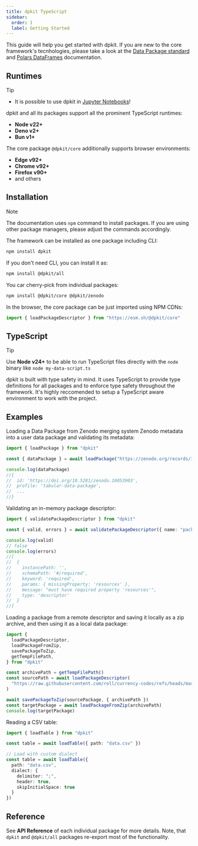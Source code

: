```yaml
---
title: dpkit TypeScript
sidebar:
  order: 1
  label: Getting Started
---
```


This guide will help you get started with dpkit. If you are new to the core framework's tecnhologies, please take a look at the [Data Package standard](https://datapackage.org/) and [Polars DataFrames](https://pola.rs/) documentation.

## Runtimes

> [!TIP]
> - It is possible to use dpkit in [Jupyter Notebooks](/guides/jupyter)!

dpkit and all its packages support all the prominent TypeScript runtimes:

- **Node v22+**
- **Deno v2+**
- **Bun v1+**

The core package `@dpkit/core` additionally supports browser environments:

- **Edge v92+**
- **Chrome v92+**
- **Firefox v90+**
- and others

## Installation

> [!NOTE]
> The documentation uses `npm` command to install packages. If you are using other package managers, please adjust the commands accordingly.

The framework can be installed as one package including CLI:

```bash
npm install dpkit
```

If you don't need CLI, you can install it as:

```bash
npm install @dpkit/all
```

You car cherry-pick from individual packages:

```bash
npm install @dpkit/core @dpkit/zenodo
```

In the browser, the core package can be just imported using NPM CDNs:

```js
import { loadPackageDescriptor } from "https://esm.sh/@dpkit/core"
```

## TypeScript

> [!TIP]
> Use **Node v24+** to be able to run TypeScript files directly with the `node` binary like `node my-data-script.ts`

dpkit is built with type safety in mind. It uses TypeScript to provide type definitions for all packages and to enforce type safety throughout the framework. It's highly reccomended to setup a TypeScript aware environment to work with the project.

## Examples

Loading a Data Package from Zenodo merging system Zenodo metadata into a user data package and validating its metadata:

```ts
import { loadPackage } from "dpkit"

const { dataPackage } = await loadPackage("https://zenodo.org/records/10053903")

console.log(dataPackage)
//{
//  id: 'https://doi.org/10.5281/zenodo.10053903',
//  profile: 'tabular-data-package',
//  ...
//}

```

Validating an in-memory package descriptor:

```ts
import { validatePackageDescriptor } from "dpkit"

const { valid, errors } = await validatePackageDescriptor({ name: "package" })

console.log(valid)
// false
console.log(errors)
//[
//  {
//    instancePath: '',
//    schemaPath: '#/required',
//    keyword: 'required',
//    params: { missingProperty: 'resources' },
//    message: "must have required property 'resources'",
//    type: 'descriptor'
//  }
//]
```

Loading a package from a remote descriptor and saving it locally as a zip archive, and then using it as a local data package:

```ts
import {
  loadPackageDescriptor,
  loadPackageFromZip,
  savePackageToZip,
  getTempFilePath,
} from "dpkit"

const archivePath = getTempFilePath()
const sourcePath = await loadPackageDescriptor(
  "https://raw.githubusercontent.com/roll/currency-codes/refs/heads/master/datapackage.json",
)

await savePackageToZip(sourcePackage, { archivePath })
const targetPackage = await loadPackageFromZip(archivePath)
console.log(targetPackage)
```

Reading a CSV table:

```ts
import { loadTable } from "dpkit"

const table = await loadTable({ path: "data.csv" })

// Load with custom dialect
const table = await loadTable({
  path: "data.csv",
  dialect: {
    delimiter: ";",
    header: true,
    skipInitialSpace: true
  }
})
```

## Reference

See **API Reference** of each individual package for more details. Note, that `dpkit` and `@dpkit/all` packages re-export most of the functionality.
